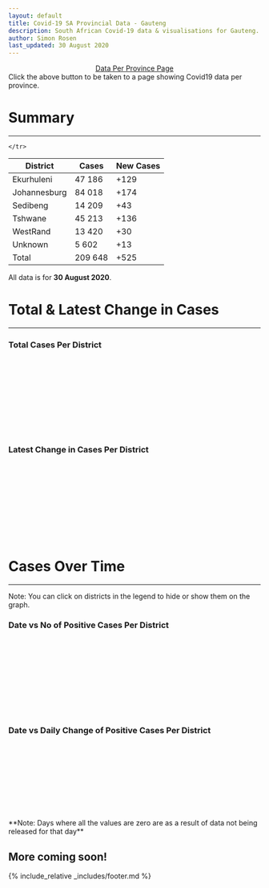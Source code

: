 ```yaml
---
layout: default
title: Covid-19 SA Provincial Data - Gauteng
description: South African Covid-19 data & visualisations for Gauteng. <br>Contains data for confirmed cases, tests, recoveries, deaths & active cases.
author: Simon Rosen
last_updated: 30 August 2020
---
```

<center><a href="/provinces" class="btn alt_btn_col">Data Per Province Page</a></center> 
Click the above button to be taken to a page showing Covid19 data per province. 

# Summary
___

<table>
<thead>
	<tr class="header">
		<th>District</th>
		<th>Cases</th>
		<th>New Cases</th>

	</tr>
</thead>
<tbody>
	<tr>
		<td class="index" markdown="span">Ekurhuleni</td>
		<td  markdown="span">47 186</td>
		<td  markdown="span">+129</td>
	</tr>
	<tr>
		<td class="index" markdown="span">Johannesburg</td>
		<td  markdown="span">84 018</td>
		<td  markdown="span">+174</td>
	</tr>
	<tr>
		<td class="index" markdown="span">Sedibeng</td>
		<td  markdown="span">14 209</td>
		<td  markdown="span">+43</td>
	</tr>
	<tr>
		<td class="index" markdown="span">Tshwane</td>
		<td  markdown="span">45 213</td>
		<td  markdown="span">+136</td>
	</tr>
	<tr>
		<td class="index" markdown="span">WestRand</td>
		<td  markdown="span">13 420</td>
		<td  markdown="span">+30</td>
	</tr>
	<tr>
		<td class="index" markdown="span">Unknown</td>
		<td  markdown="span">5 602</td>
		<td  markdown="span">+13</td>
	</tr>
	<tr>
		<td class="index total" markdown="span">Total</td>
		<td class="total" markdown="span">209 648</td>
		<td class="total" markdown="span">+525</td>
	</tr>
</tbody>
</table>

All data is for **30 August 2020**.

# Total & Latest Change in Cases

___

### Total Cases Per District
<div class="iframeDiv" align="center">
    <iframe class="lazy pieChart" data-src="tot_cases_per_district_gp.html" scrolling="no" frameborder="0"></iframe>
</div>

### Latest Change in Cases Per District
<div class="iframeDiv" align="center">
    <iframe class="lazy pieChart" data-src="latest_change_cases_per_district_gp.html" scrolling="no" frameborder="0"></iframe>
</div>

# Cases Over Time

___
Note: You can click on districts in the legend to hide or show them on the graph.
### Date vs No of Positive Cases Per District
<div class="iframeDiv" align="center">
    <iframe class="lazy" data-src="date_vs_cases_per_district_gp.html" scrolling="no" frameborder="0"></iframe>
</div>

### Date vs Daily Change of Positive Cases Per District
<div class="iframeDiv" align="center">
    <iframe class="lazy" data-src="date_vs_daily_cases_per_district_gp.html" scrolling="no" frameborder="0"></iframe>
</div>
**Note: Days where all the values are zero are as a result of data not being released for that day**

## More coming soon!

{% include_relative _includes/footer.md %}